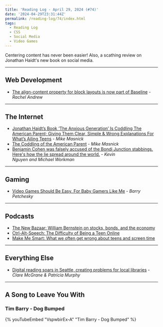 ```yaml
---
title: 'Reading Log - April 29, 2024 (#74)'
date: '2024-04-29T23:31:44Z'
permalink: /reading-log/74/index.html
tags:
  - Reading Log
  - CSS
  - Social Media
  - Video Games
---
```


Centering content has never been easier! Also, a scathing review on Jonathan Haidt's new book on social media.
<!-- excerpt -->

---

## Web Development

- [The align-content property for block layouts is now part of Baseline](https://web.dev/blog/align-content-block) - *Rachel Andrew*

---

## The Internet

- [Jonathan Haidt’s Book ‘The Anxious Generation’ Is Coddling The American Parent; Giving Them Clear, Simple & Wrong Explanations For What’s Ailing Teens](https://www.techdirt.com/2024/04/22/jonathan-haidts-book-the-anxious-generation-is-coddling-the-american-parent-giving-them-clear-simple-wrong-explanations-for-whats-ailing-teens/) - *Mike Masnick*
- [The Coddling of the American Parent](https://www.thedailybeast.com/the-coddling-of-the-american-parent?ref=author) - *Mike Masnick*
- [Benjamin Cohen was falsely accused of the Bondi Junction stabbings. Here's how the lie spread around the world.](https://www.abc.net.au/news/2024-04-15/how-misinformation-spread-after-bondi-junction-stabbing/103708210) - *Kevin Nguyen and Michael Workman*

---

## Gaming

- [Video Games Should Be Easy, For Baby Gamers Like Me](https://defector.com/video-games-should-be-easy-for-baby-gamers-like-me) - *Barry Petchesky*

---

## Podcasts

- [The New Bazaar: William Bernstein on stocks, bonds, and the economy](https://shows.acast.com/the-new-bazaar/episodes/william-bernstein-on-stocks-bonds-and-the-economy)
- [Ctrl-Alt-Speech: The Difficulty of Being a Teen Online](https://podcast.ctrlaltspeech.com/2315966/14920868-the-difficulty-of-being-a-teen-online)
- [Make Me Smart: What we often get wrong about teens and screen time](https://www.marketplace.org/shows/make-me-smart/what-we-often-get-wrong-about-teens-and-screen-time/)

---

## Everything Else

- [Digital reading soars in Seattle, creating problems for local libraries](https://www.kuow.org/stories/digital-reading-soars-in-seattle-creating-problems-for-local-libraries) - *Clare McGrane & Patricia Murphy*

---

## A Song to Leave You With

### Tim Barry - Dog Bumped

{% youTubeEmbed "VspwbirEx-A" "Tim Barry - Dog Bumped" %}

